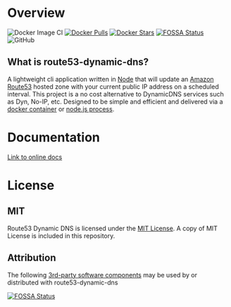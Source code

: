 # Overview
![Docker Image CI](https://github.com/sjmayotte/route53-dynamic-dns/workflows/Docker%20Image%20CI/badge.svg)
[![Docker Pulls](https://img.shields.io/docker/pulls/sjmayotte/route53-dynamic-dns.svg)](https://hub.docker.com/r/sjmayotte/route53-dynamic-dns/)
[![Docker Stars](https://img.shields.io/docker/stars/sjmayotte/route53-dynamic-dns.svg)](https://hub.docker.com/r/sjmayotte/route53-dynamic-dns/)
[![FOSSA Status](https://app.fossa.io/api/projects/git%2Bhttps%3A%2F%2Fgithub.com%2Fsjmayotte%2Froute53-dynamic-dns.svg?type=shield)](https://app.fossa.io/projects/git%2Bhttps%3A%2F%2Fgithub.com%2Fsjmayotte%2Froute53-dynamic-dns?ref=badge_shield)
![GitHub](https://img.shields.io/github/license/sjmayotte/route53-dynamic-dns)

## What is route53-dynamic-dns?
A lightweight cli application written in [Node](https://nodejs.org/en/) that will update an [Amazon Route53](http://aws.amazon.com/route53/) hosted zone with your current public IP address on a scheduled interval.  This project is a no cost alternative to DynamicDNS services such as Dyn, No-IP, etc.  Designed to be simple and efficient and delivered via a [docker container](https://hub.docker.com/r/sjmayotte/route53-dynamic-dns/) or [node.js process](https://github.com/sjmayotte/route53-dynamic-dns/releases/latest).

# Documentation
[Link to online docs](https://sjmayotte.github.com/route53-dynamic-dns)

# License
## MIT
Route53 Dynamic DNS is licensed under the [MIT License](https://opensource.org/licenses/MIT).  A copy of MIT License is included in this repository.

## Attribution
The following [3rd-party software components](https://app.fossa.io/reports/f5377d5f-557e-4e21-8bfa-93a27ea6e540) may be used by or distributed with route53-dynamic-dns

[![FOSSA Status](https://app.fossa.io/api/projects/git%2Bhttps%3A%2F%2Fgithub.com%2Fsjmayotte%2Froute53-dynamic-dns.svg?type=large)](https://app.fossa.io/projects/git%2Bhttps%3A%2F%2Fgithub.com%2Fsjmayotte%2Froute53-dynamic-dns?ref=badge_large)
